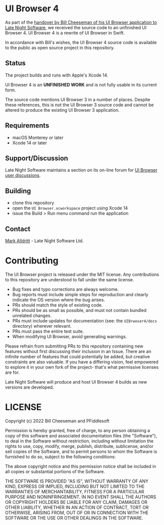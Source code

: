 # UI Browser 4

As part of the [handover by Bill Cheeseman of his UI Browser application to Late Night Software](https://latenightsw.com/freeware/ui-browser/), we received the source code to an unfinished UI Browser 4.  UI Browser 4 is a rewrite of UI Browser in Swift.

In accordance with Bill's wishes, the UI Browser 4 source code is available to the public as open source project in this repository.

## Status

The project builds and runs with Apple's Xcode 14.

UI Browser 4 is an **UNFINISHED WORK** and is not fully usable in its current form.

The source code mentions UI Browser 3 in a number of places.  Despite these references, this is not the UI Browser 3 source code and cannot be altered to produce the existing UI Browser 3 application.

## Requirements

- macOS Monterey or later
- Xcode 14 or later

## Support/Discussion

Late Night Software maintains a section on its on-line forum for [UI Browser user discussions](https://forum.latenightsw.com/c/uibrowser/17).

## Building

- clone this repository
- open the `UI Browser.xcworkspace` project using Xcode 14
- issue the Build > Run menu command run the application

## Contact

[Mark Alldritt](mailto:alldritt@latenightsw.com) - Late Night Software Ltd.

# Contributing

The UI Browser project is released under the MIT license. Any contributions to this repository are understood to fall under the same license.

- Bug fixes and typo corrections are always welcome.
- Bug reports must include simple steps for reproduction and clearly indicate the OS version where the bug arises.
- PRs should match the style of existing code.
- PRs should be as small as possible, and must not contain bundled unrelated changes.
- PRs must include updates for documentation (see: the `UIBrwoser4/docs` directory) wherever relevant.
- PRs must pass the entire test suite.
- When modifying UI Browser, avoid generating warnings.

Please refrain from submitting PRs to this repository containing new features without first discussing their inclusion in an Issue. There are an infinite number of features that could potentially be added, but creative constraints are also valuable. If you have a differing vision, feel empowered to explore it in your own fork of the project- that's what permissive licenses are for.

Late Night Software will produce and host UI Browser 4 builds as new versions are developed.

# LICENSE

Copyright (c) 2022 Bill Cheeseman and PFiddlesoft

Permission is hereby granted, free of charge, to any person
obtaining a copy of this software and associated documentation
files (the "Software"), to deal in the Software without
restriction, including without limitation the rights to use,
copy, modify, merge, publish, distribute, sublicense, and/or sell
copies of the Software, and to permit persons to whom the
Software is furnished to do so, subject to the following
conditions:

The above copyright notice and this permission notice shall be
included in all copies or substantial portions of the Software.

THE SOFTWARE IS PROVIDED "AS IS", WITHOUT WARRANTY OF ANY KIND,
EXPRESS OR IMPLIED, INCLUDING BUT NOT LIMITED TO THE WARRANTIES
OF MERCHANTABILITY, FITNESS FOR A PARTICULAR PURPOSE AND
NONINFRINGEMENT. IN NO EVENT SHALL THE AUTHORS OR COPYRIGHT
HOLDERS BE LIABLE FOR ANY CLAIM, DAMAGES OR OTHER LIABILITY,
WHETHER IN AN ACTION OF CONTRACT, TORT OR OTHERWISE, ARISING
FROM, OUT OF OR IN CONNECTION WITH THE SOFTWARE OR THE USE OR
OTHER DEALINGS IN THE SOFTWARE.
